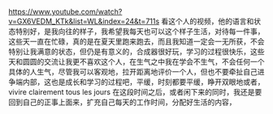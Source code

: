 https://www.youtube.com/watch?v=GX6VEDM_KTk&list=WL&index=24&t=711s
看这个人的视频，他的语言和状态特别好，是我向往的样子，我希望我每天也可以这个样子生活，对待每一件事，这些天一直在忙碌，真的是在夏天里跑来跑去，而且我知道一定会一无所获，不会特别让我满意的状态，但仍是有意义的，合成器很好玩，学习的过程很快乐，这些天和圆圆的交流让我更不喜欢这个人，在生气之中我在学会不生气，不会任何一个具体的人生气，尽管我可以客观地，拉开距离地评价一个人，但也不要牵扯自己进争端内部，这也是成长和学习的过程吧，平缓，时刻都要平缓，睁开双眼地或者，vivire clairement tous les jours
在这段时间之后，或者闲下来的同时，我还是要回到自己的正事上面来，扩充自己每天的工作时间，分配好生活的内容，